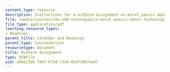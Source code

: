 ```yaml
---
content_type: resource
description: Instructions for a midterm assignment on moral panics about technology.
file: /media/courses/cms-s60-technopanics-moral-panics-about-technology-spring-2013/d4bb23dbf84f673d71d481471867aa47_MITCMS_S60S13_Midterm.pdf
file_type: application/pdf
learning_resource_types:
- Readings
parent_title: Calendar and Readings
parent_type: CourseSection
resourcetype: Document
title: Midterm Assignment
type: OCWFile
uid: d4bb23db-f84f-673d-71d4-81471867aa47
---
```

